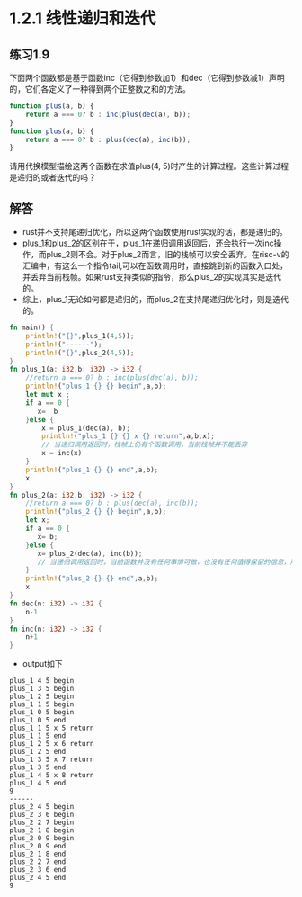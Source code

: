 # 1.2.1 线性递归和迭代
## 练习1.9 
下面两个函数都是基于函数inc（它得到参数加1）和dec（它得到参数减1）声明的，它们各定义了一种得到两个正整数之和的方法。
```javascript
function plus(a, b) {
    return a === 0? b : inc(plus(dec(a), b));
}
function plus(a, b) {
    return a === 0? b : plus(dec(a), inc(b));   
}
```
请用代换模型描绘这两个函数在求值plus(4, 5)时产生的计算过程。这些计算过程是递归的或者迭代的吗？

## 解答
- rust并不支持尾递归优化，所以这两个函数使用rust实现的话，都是递归的。
- plus_1和plus_2的区别在于，plus_1在递归调用返回后，还会执行一次inc操作，而plus_2则不会。对于plus_2而言，旧的栈帧可以安全丢弃。在risc-v的汇编中，有这么一个指令tail,可以在函数调用时，直接跳到新的函数入口处，并丢弃当前栈帧。如果rust支持类似的指令，那么plus_2的实现其实是迭代的。
- 综上，plus_1无论如何都是递归的，而plus_2在支持尾递归优化时，则是迭代的。
```rust
fn main() {
    println!("{}",plus_1(4,5));
    println!("------");
    println!("{}",plus_2(4,5));
}
fn plus_1(a: i32,b: i32) -> i32 {
    //return a === 0? b : inc(plus(dec(a), b));
    println!("plus_1 {} {} begin",a,b);
    let mut x ;
    if a == 0 {
       x=  b
    }else {
        x = plus_1(dec(a), b);
        println!("plus_1 {} {} x {} return",a,b,x);
        // 当递归调用返回时，栈帧上仍有个函数调用，当前栈帧并不能丢弃
        x = inc(x)
    }
    println!("plus_1 {} {} end",a,b);
    x
}
fn plus_2(a: i32,b: i32) -> i32 {
    //return a === 0? b : plus(dec(a), inc(b));
    println!("plus_2 {} {} begin",a,b);
    let x;
    if a == 0 {
       x= b;
    }else {
       x= plus_2(dec(a), inc(b));
       // 当递归调用返回时，当前函数并没有任何事情可做，也没有任何值得保留的信息，所以当前栈帧在递归调用前就可以安全丢弃
    }
    println!("plus_2 {} {} end",a,b);
    x
}
fn dec(n: i32) -> i32 {
    n-1
}
fn inc(n: i32) -> i32 {
    n+1
}
```
- output如下
```
plus_1 4 5 begin
plus_1 3 5 begin
plus_1 2 5 begin
plus_1 1 5 begin
plus_1 0 5 begin
plus_1 0 5 end
plus_1 1 5 x 5 return
plus_1 1 5 end
plus_1 2 5 x 6 return
plus_1 2 5 end
plus_1 3 5 x 7 return
plus_1 3 5 end
plus_1 4 5 x 8 return
plus_1 4 5 end
9
------
plus_2 4 5 begin
plus_2 3 6 begin
plus_2 2 7 begin
plus_2 1 8 begin
plus_2 0 9 begin
plus_2 0 9 end
plus_2 1 8 end
plus_2 2 7 end
plus_2 3 6 end
plus_2 4 5 end
9
```